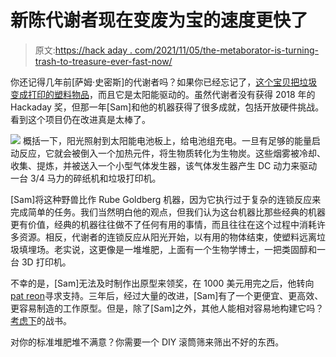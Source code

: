 # 新陈代谢者现在变废为宝的速度更快了

> 原文:[https://hack aday . com/2021/11/05/the-metaborator-is-turning-trash-to-treasure-ever-fast-now/](https://hackaday.com/2021/11/05/the-metabolizer-is-turning-trash-into-treasure-even-faster-now/)

你还记得几年前[萨姆·史密斯]的代谢者吗？如果你已经忘记了，[这个宝贝把垃圾变成打印的塑料物品](https://hackaday.io/project/139958-the-metabolizer)，而且它是太阳能驱动的。虽然代谢者没有获得 2018 年的 Hackaday 奖，但那一年[Sam]和他的机器获得了很多成就，包括开放硬件挑战。看到这个项目仍在改进真是太棒了。

[![](../Images/0f9c515c3b00904fcda027a4043c5aca.png)](https://hackaday.com/wp-content/uploads/2021/11/metabolizer-inner.png) 概括一下，阳光照射到太阳能电池板上，给电池组充电。一旦有足够的能量启动反应，它就会被倒入一个加热元件，将生物质转化为生物炭。这些烟雾被冷却、收集、提炼，并被送入一个小型气体发生器，该气体发生器产生 DC 动力来驱动一台 3/4 马力的碎纸机和垃圾打印机。

[Sam]将这种野兽比作 Rube Goldberg 机器，因为它执行过于复杂的连锁反应来完成简单的任务。我们当然明白他的观点，但我们认为这台机器比那些经典的机器更有价值，经典的机器往往做不了任何有用的事情，而且往往在这个过程中消耗许多资源。相反，代谢者的连锁反应从阳光开始，以有用的物体结束，使塑料远离垃圾填埋场。老实说，这更像是一堆堆肥，上面有一个生物学博士，一把类固醇和一台 3D 打印机。

不幸的是，[Sam]无法及时制作出原型来领奖，在 1000 美元用完之后，他转向[pat reon](https://www.patreon.com/disruptivelyuseful)寻求支持。三年后，经过大量的改进，[Sam]有了一个更便宜、更高效、更容易制造的工作原型。但是，除了[Sam]之外，其他人能相对容易地构建它吗？[考虑下](https://www.metabolizer.org/)的战书。

对你的标准堆肥堆不满意？你需要一个 DIY 滚筒筛来筛出不好的东西。